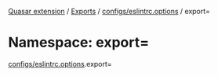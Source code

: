 [Quasar extension](../index.md) / [Exports](../modules.md) / [configs/eslintrc.options](configs_eslintrc_options.md) / export=

# Namespace: export=

[configs/eslintrc.options](configs_eslintrc_options.md).export=

